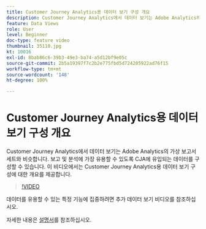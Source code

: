 ```yaml
---
title: Customer Journey Analytics용 데이터 보기 구성 개요
description: Customer Journey Analytics에서 데이터 보기는 Adobe Analytics의 가상 보고서 세트와 비슷합니다. 보고 및 분석에 가장 유용할 수 있도록 CJA에 유입되는 데이터를 구성할 수 있습니다. 이 비디오에서는 Customer Journey Analytics용 데이터 보기 구성에 대한 개요를 제공합니다.
feature: Data Views
role: User
level: Beginner
doc-type: feature video
thumbnail: 35110.jpg
kt: 10016
exl-id: 8bab86c6-39b3-49e3-ba74-a5d12bf9e05c
source-git-commit: 2b5a19397f7c2b2e775fbd5d724205922ad76f15
workflow-type: tm+mt
source-wordcount: '148'
ht-degree: 100%

---
```


# Customer Journey Analytics용 데이터 보기 구성 개요

Customer Journey Analytics에서 데이터 보기는 Adobe Analytics의 가상 보고서 세트와 비슷합니다. 보고 및 분석에 가장 유용할 수 있도록 CJA에 유입되는 데이터를 구성할 수 있습니다. 이 비디오에서는 Customer Journey Analytics용 데이터 보기 구성에 대한 개요를 제공합니다.

>[!VIDEO](https://video.tv.adobe.com/v/35110/?quality=12&learn=on)

데이터를 유용할 수 있는 특정 기능에 집중하려면 추가 데이터 보기 비디오를 참조하십시오.

자세한 내용은 [설명서](https://experienceleague.adobe.com/docs/analytics-platform/using/cja-dataviews/data-views.html?lang=ko)를 참조하십시오.
